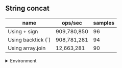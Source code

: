 ## String concat

|name|ops/sec|samples|
|-|-|-|
|Using + sign|909,780,850|96|
|Using backtick (`)|908,781,281|94|
|Using array.join|12,663,281|90|


<details>
<summary>Environment</summary>

* __Machine:__ linux x64 | 4 vCPUs | 15.2GB Mem
* __Run:__ Sat May 04 2024 01:13:35 GMT+0000 (Coordinated Universal Time)
</details>

<!--
{"environment":{"platform":"linux","arch":"x64","cpus":4,"totalMemory":15.245216369628906},"benchmarks":[{"name":"Using + sign","opsSec":909780850.0569203,"samples":6},{"name":"Using backtick (`)","opsSec":908781280.5708829,"samples":7},{"name":"Using array.join","opsSec":12663280.52799231,"samples":5}]}-->
